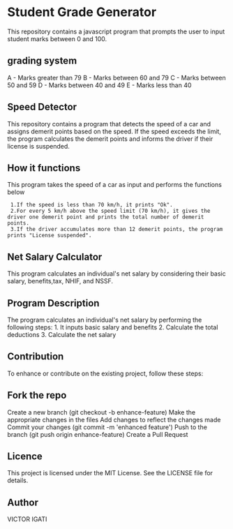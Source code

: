 # Student Grade Generator
This repository contains a javascript program that prompts the user to input student marks between 0 and 100.

## grading system
A - Marks greater than 79
B - Marks between 60 and 79
C - Marks between 50 and 59
D - Marks between 40 and 49
E - Marks less than 40

## Speed Detector
This repository contains a program that detects the speed of a car and assigns demerit points based on the speed. If the speed exceeds the limit, the program calculates the demerit points and informs the driver if their license is suspended.

## How it functions
This program takes the speed of a car as input and performs the functions below

     1.If the speed is less than 70 km/h, it prints "Ok".
     2.For every 5 km/h above the speed limit (70 km/h), it gives the driver one demerit point and prints the total number of demerit points.
     3.If the driver accumulates more than 12 demerit points, the program prints "License suspended".

## Net Salary Calculator
This program calculates an individual's net salary by considering their basic salary, benefits,tax, NHIF, and NSSF.

## Program Description
The program calculates an individual's net salary by performing the following steps:
    1. It inputs basic salary and benefits
    2. Calculate the total deductions
    3. Calculate the net salary

## Contribution
To enhance or contribute on the existing project, follow these steps:

## Fork the repo
Create a new branch (git checkout -b enhance-feature)
Make the appropriate changes in the files
Add changes to reflect the changes made
Commit your changes (git commit -m 'enhanced feature')
Push to the branch (git push origin enhance-feature)
Create a Pull Request

## Licence
This project is licensed under the MIT License. See the LICENSE file for details.

## Author
VICTOR IGATI
